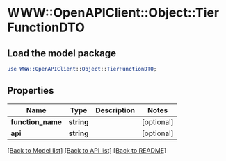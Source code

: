 # WWW::OpenAPIClient::Object::TierFunctionDTO

## Load the model package
```perl
use WWW::OpenAPIClient::Object::TierFunctionDTO;
```

## Properties
Name | Type | Description | Notes
------------ | ------------- | ------------- | -------------
**function_name** | **string** |  | [optional] 
**api** | **string** |  | [optional] 

[[Back to Model list]](../README.md#documentation-for-models) [[Back to API list]](../README.md#documentation-for-api-endpoints) [[Back to README]](../README.md)


